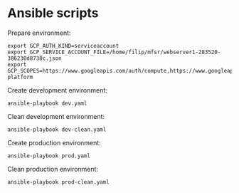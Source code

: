 # Ansible scripts

Prepare environment:

```shell script
export GCP_AUTH_KIND=serviceaccount
export GCP_SERVICE_ACCOUNT_FILE=/home/filip/mfsr/webserver1-283520-386230d8738c.json
export GCP_SCOPES=https://www.googleapis.com/auth/compute,https://www.googleapis.com/auth/cloud-platform
```

Create development environment:
```shell script
ansible-playbook dev.yaml
```
Clean development environment:
```shell script
ansible-playbook dev-clean.yaml
```
Create production environment:
```shell script
ansible-playbook prod.yaml
```
Clean production environment:
```shell script
ansible-playbook prod-clean.yaml
```
